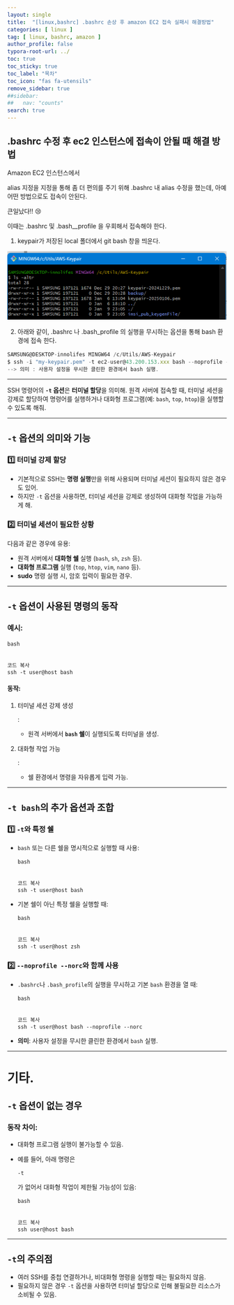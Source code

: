 ```yaml
---
layout: single
title:  "[linux,bashrc] .bashrc 손상 후 amazon EC2 접속 실패시 해결방법"
categories: [ linux ]
tag: [ linux, bashrc, amazon ]
author_profile: false
typora-root-url: ../
toc: true
toc_sticky: true
toc_label: "목차"
toc_icon: "fas fa-utensils" 
remove_sidebar: true
##sidebar:
##   nav: "counts"
search: true
---
```


## .bashrc 수정 후 ec2 인스턴스에 접속이 안될 때 해결 방법

Amazon EC2 인스턴스에서

alias 지정을 지정을 통해 좀 더 편의를 주기 위해 .bashrc 내 alias 수정을 했는데, 아예 어떤 방법으로도 접속이 안된다.

큰일났다!! :cry:



이때는 .bashrc 및 .bash__profile 을 우회해서 접속해야 한다.

1. keypair가 저장된 local 폴더에서 git bash 창을 띄운다.

![image-20250110115604617](/../images/2025-01-10-linux_amaon_bashrc_fixing/image-20250110115604617.png)

2. 아래와 같이,  .bashrc 나 .bash_profile 의 실행을 무시하는 옵션을 통해 bash  환경에 접속 한다.

```js
SAMSUNG@DESKTOP-innolifes MINGW64 /c/Utils/AWS-Keypair
$ ssh -i "my-keypair.pem" -t ec2-user@43.200.153.xxx bash --noprofile --norc
--> 의미 : 사용자 설정을 무시한 클린한 환경에서 bash 실행.
```

---

SSH 명령어의 **`-t` 옵션**은 **터미널 할당**을 의미해. 원격 서버에 접속할 때, 터미널 세션을 강제로 할당하여 명령어를 실행하거나 대화형 프로그램(예: `bash`, `top`, `htop`)을 실행할 수 있도록 해줘.

------

## **`-t` 옵션의 의미와 기능**

### 1️⃣ **터미널 강제 할당**

- 기본적으로 SSH는 **명령 실행**만을 위해 사용되며 터미널 세션이 필요하지 않은 경우도 있어.
- 하지만 `-t` 옵션을 사용하면, 터미널 세션을 강제로 생성하여 대화형 작업을 가능하게 해.

### 2️⃣ **터미널 세션이 필요한 상황**

다음과 같은 경우에 유용:

- 원격 서버에서 **대화형 쉘** 실행 (`bash`, `sh`, `zsh` 등).
- **대화형 프로그램** 실행 (`top`, `htop`, `vim`, `nano` 등).
- **sudo** 명령 실행 시, 암호 입력이 필요한 경우.

------

## **`-t` 옵션이 사용된 명령의 동작**

### 예시:

```
bash


코드 복사
ssh -t user@host bash
```

#### 동작:

1. 터미널 세션 강제 생성

   :

   - 원격 서버에서 **`bash` 쉘**이 실행되도록 터미널을 생성.

2. 대화형 작업 가능

   :

   - 쉘 환경에서 명령을 자유롭게 입력 가능.

------

## **`-t bash`의 추가 옵션과 조합**

### 1️⃣ **`-t`와 특정 쉘**

- `bash` 또는 다른 쉘을 명시적으로 실행할 때 사용:

  ```
  bash
  
  
  코드 복사
  ssh -t user@host bash
  ```

- 기본 쉘이 아닌 특정 쉘을 실행할 때:

  ```
  bash
  
  
  코드 복사
  ssh -t user@host zsh
  ```

### 2️⃣ **`--noprofile --norc`와 함께 사용**

- `.bashrc`나 `.bash_profile`의 실행을 무시하고 기본 `bash` 환경을 열 때:

  ```
  bash
  
  
  코드 복사
  ssh -t user@host bash --noprofile --norc
  ```

- **의미**: 사용자 설정을 무시한 클린한 환경에서 `bash` 실행.

------

# 기타.

## **`-t` 옵션이 없는 경우**

### 동작 차이:

- 대화형 프로그램 실행이 불가능할 수 있음.

- 예를 들어, 아래 명령은 

  ```
  -t
  ```

  가 없어서 대화형 작업이 제한될 가능성이 있음:

  ```
  bash
  
  
  코드 복사
  ssh user@host bash
  ```

------

## **`-t`의 주의점**

- 여러 SSH를 중첩 연결하거나, 비대화형 명령을 실행할 때는 필요하지 않음.
- 필요하지 않은 경우 `-t` 옵션을 사용하면 터미널 할당으로 인해 불필요한 리소스가 소비될 수 있음.

